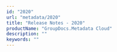 ```yaml
---
id: "2020"
url: "metadata/2020"
title: "Release Notes - 2020"
productName: "GroupDocs.Metadata Cloud"
description: ""
keywords: ""
---
```


 